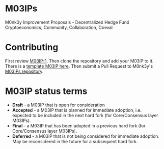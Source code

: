 # M03IPs
M0nk3y Improvement Proposals - Decentralized Hedge Fund Cryptoeconomics, Community, Collaboration, Coeval

# Contributing
First review [M03IP-1](m03ip-1.md). Then clone the repository and add your M03IP to it. There is a [template M03IP here](m03ip-X.md). Then submit a Pull Request to M0nk3y's [M03IPs repository](https://github.com/M0nk3y/M03IPs).

# M03IP status terms
* **Draft** - a M03IP that is open for consideration
* **Accepted** - a M03IP that is planned for immediate adoption, i.e. expected to be included in the next hard fork (for Core/Consensus layer M03IPs).
* **Final** - a M03IP that has been adopted in a previous hard fork (for Core/Consensus layer M03IPs).
* **Deferred** - a M03IP that is not being considered for immediate adoption. May be reconsidered in the future for a subsequent hard fork.
